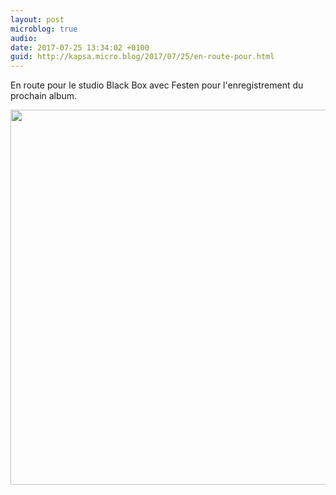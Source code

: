 ```yaml
---
layout: post
microblog: true
audio: 
date: 2017-07-25 13:34:02 +0100
guid: http://kapsa.micro.blog/2017/07/25/en-route-pour.html
---
```

En route pour le studio Black Box avec Festen pour l'enregistrement du prochain album.

<img src="http://jeankapsa.com/uploads/2017/1e4cf031d7.jpg" width="600" height="600" style="height: auto" />
